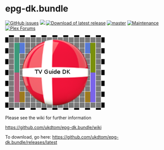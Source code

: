 epg-dk.bundle
===============
[![GitHub issues](https://img.shields.io/github/issues/ukdtom/epg-dk.bundle.svg?style=flat)](https://github.com/ukdtom/epg-dk.bundle/issues) [![](https://img.shields.io/github/release/ukdtom/epg-dk.bundle.svg?style=flat)](https://github.com/ukdtom/epg-dk.bundle/releases) [![Download of latest release](https://img.shields.io/github/downloads/ukdtom/epg-dk.bundle/latest/total.svg?style=flat)](https://github.com/ukdtom/epg-dk.bundle/releases/latest)
[![master](https://img.shields.io/badge/master-stable-green.svg?maxAge=2592000)]()
[![Maintenance](https://img.shields.io/maintenance/yes/2017.svg)]()
[![Plex Forums](https://img.shields.io/badge/Plex%20Forums-PlexPy-E5A00D.svg?style=flat-square)](https://forums.plex.tv/discussion/248011)

![logo](https://github.com/ukdtom/epg-dk.bundle/blob/master/Contents/Resources/epg-dk.png)

Please see the wiki for further information

https://github.com/ukdtom/epg-dk.bundle/wiki

To download, go here:
https://github.com/ukdtom/epg-dk.bundle/releases/latest

